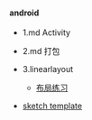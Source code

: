#### android
* 1.md Activity
* 2.md 打包
* 3.linearlayout
  * [布局练习](https://www.sketchappsources.com/resources/source-image/login-and-registration-ui-partha-chakraborty.png)
  

* [sketch template](https://www.sketchappsources.com/)
